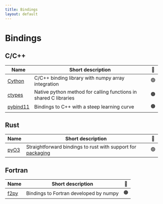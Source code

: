 ```yaml
---
title: Bindings
layout: default
---
```


# Bindings

## C/C++

| Name                                                                                    | Short description                                                | 🚦  |
| --------------------------------------------------------------------------------------- | ---------------------------------------------------------------- | :-: |
| [Cython](https://cython.readthedocs.io/en/latest/src/userguide/wrapping_CPlusPlus.html) | C/C++ binding library with numpy array integration               | 🟢  |
| [ctypes](https://docs.python.org/3.8/library/ctypes.html)                               | Native python method for calling functions in shared C libraries | 🟠  |
| [pybind11](https://github.com/pybind/pybind11)                                          | Bindings to C++ with a steep learning curve                      | 🟠  |

## Rust

| Name                                 | Short description                                                                              | 🚦  |
| ------------------------------------ | ---------------------------------------------------------------------------------------------- | :-: |
| [pyO3](https://github.com/PyO3/pyo3) | Straightforward bindings to rust with support for [packaging](https://github.com/PyO3/maturin) | 🟢  |

## Fortran

| Name                                                             | Short description                      | 🚦  |
| ---------------------------------------------------------------- | -------------------------------------- | :-: |
| [f2py](https://numpy.org/devdocs/f2py/f2py.getting-started.html) | Bindings to Fortran developed by numpy | 🟠  |
